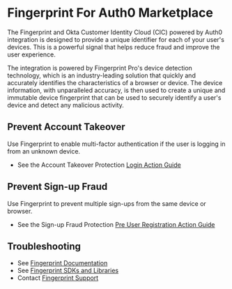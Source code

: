 # Fingerprint For Auth0 Marketplace

The Fingerprint and Okta Customer Identity Cloud (CIC) powered by Auth0 integration is designed to provide a unique identifier for each of your user's devices. This is a powerful signal that helps reduce fraud and improve the user experience. 

The integration is powered by Fingerprint Pro's device detection technology, which is an industry-leading solution that quickly and accurately identifies the characteristics of a browser or device. The device information, with unparalleled accuracy, is then used to create a unique and immutable device fingerprint that can be used to securely identify a user's device and detect any malicious activity.

## Prevent Account Takeover

Use Fingerprint to enable multi-factor authentication if the user is logging in from an unknown device.

* See the Account Takeover Protection [Login Action Guide](./login-action/installation_guide.md)

## Prevent Sign-up Fraud

Use Fingerprint to prevent multiple sign-ups from the same device or browser.

* See the Sign-up Fraud Protection [Pre User Registration Action Guide](./pre-user-registration-action/installation_guide.md)

## Troubleshooting

* See [Fingerprint Documentation](https://dev.fingerprint.com/docs)
* See [Fingerprint SDKs and Libraries](https://fingerprint.com/sdk-libraries/)
* Contact [Fingerprint Support](https://fingerprint.com/support/)
